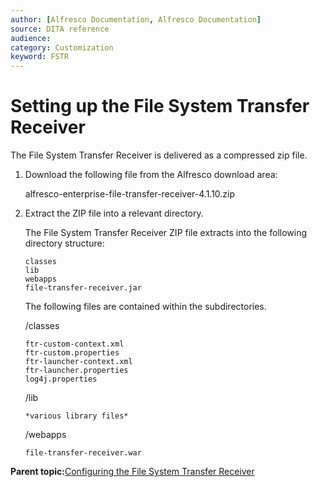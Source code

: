 ```yaml
---
author: [Alfresco Documentation, Alfresco Documentation]
source: DITA reference
audience: 
category: Customization
keyword: FSTR
---
```


# Setting up the File System Transfer Receiver

The File System Transfer Receiver is delivered as a compressed zip file.

1.  Download the following file from the Alfresco download area:

    alfresco-enterprise-file-transfer-receiver-4.1.10.zip

2.  Extract the ZIP file into a relevant directory.

    The File System Transfer Receiver ZIP file extracts into the following directory structure:

    ```
    classes
    lib
    webapps
    file-transfer-receiver.jar               
    ```

    The following files are contained within the subdirectories.

    /classes

    ```
    ftr-custom-context.xml
    ftr-custom.properties
    ftr-launcher-context.xml
    ftr-launcher.properties
    log4j.properties             
    ```

    /lib

    ```
    *various library files*
    ```

    /webapps

    ```
    file-transfer-receiver.war
    ```


**Parent topic:**[Configuring the File System Transfer Receiver](../concepts/FSTR-intro.md)

